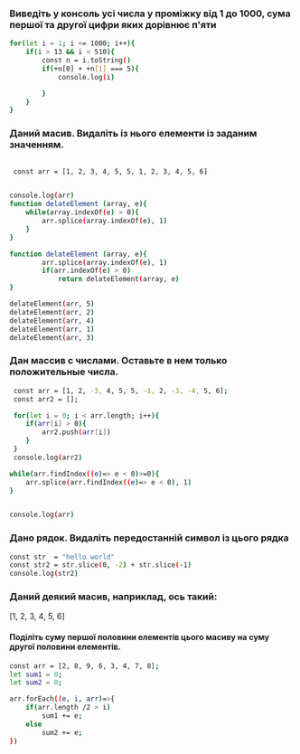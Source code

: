 ### Виведіть у консоль усі числа у проміжку від 1 до 1000, сума першої та другої цифри яких дорівнює п'яти

```sh
for(let i = 1; i <= 1000; i++){
    if(i > 13 && i < 510){
        const n = i.toString()
        if(+n[0] + +n[1] === 5){
            console.log(i)

        }
    }
}
```
### Даний масив. Видаліть із нього елементи із заданим значенням.
```sh

 const arr = [1, 2, 3, 4, 5, 5, 1, 2, 3, 4, 5, 6]


console.log(arr)
function delateElement (array, e){
    while(array.indexOf(e) > 0){
        arr.splice(array.indexOf(e), 1)
    }
}

function delateElement (array, e){
        arr.splice(array.indexOf(e), 1)
        if(arr.indexOf(e) > 0) 
            return delateElement(array, e)
}

delateElement(arr, 5)
delateElement(arr, 2)
delateElement(arr, 4)
delateElement(arr, 1)
delateElement(arr, 3)
```

### Дан массив с числами. Оставьте в нем только положительные числа.
```sh
 const arr = [1, 2, -3, 4, 5, 5, -1, 2, -3, -4, 5, 6];
 const arr2 = [];

 for(let i = 0; i < arr.length; i++){
    if(arr[i] > 0){
        arr2.push(arr[i])
    }
 }
 console.log(arr2)

while(arr.findIndex((e)=> e < 0)>=0){
    arr.splice(arr.findIndex((e)=> e < 0), 1)
}


console.log(arr)
```
### Дано рядок. Видаліть передостанній символ із цього рядка
```sh
const str  = "hello world"
const str2 = str.slice(0, -2) + str.slice(-1)
console.log(str2)
```
### Даний деякий масив, наприклад, ось такий:
[1, 2, 3, 4, 5, 6]
#### Поділіть суму першої половини елементів цього масиву на суму другої половини елементів.
```sh
const arr = [2, 8, 9, 6, 3, 4, 7, 8];
let sum1 = 0;
let sum2 = 0;

arr.forEach((e, i, arr)=>{
    if(arr.length /2 > i)
        sum1 += e;
    else
        sum2 += e;
})
```
